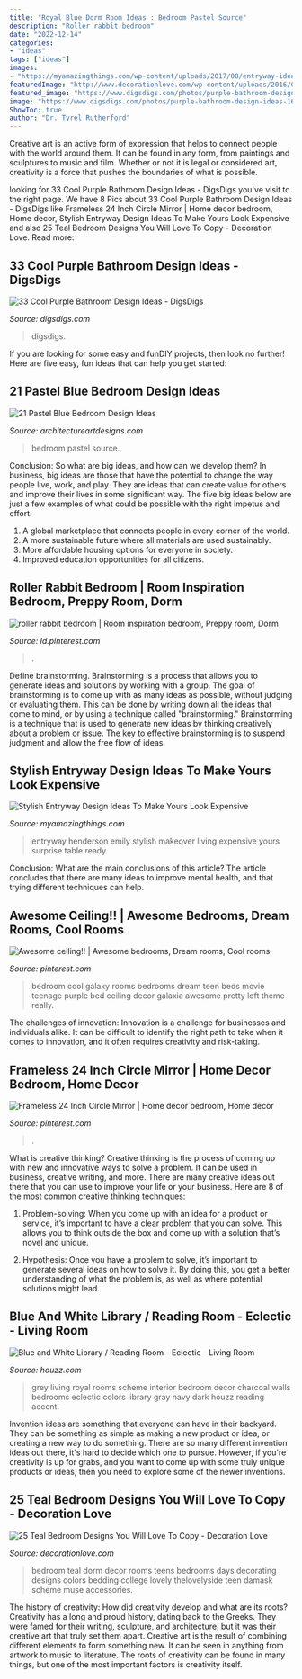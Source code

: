 ```yaml
---
title: "Royal Blue Dorm Room Ideas : Bedroom Pastel Source"
description: "Roller rabbit bedroom"
date: "2022-12-14"
categories:
- "ideas"
tags: ["ideas"]
images:
- "https://myamazingthings.com/wp-content/uploads/2017/08/entryway-ideas-5.jpg"
featuredImage: "http://www.decorationlove.com/wp-content/uploads/2016/07/Black-White-and-Teal-Bedroom-Ideas.jpg"
featured_image: "https://www.digsdigs.com/photos/purple-bathroom-design-ideas-16.jpg"
image: "https://www.digsdigs.com/photos/purple-bathroom-design-ideas-16.jpg"
ShowToc: true
author: "Dr. Tyrel Rutherford"
---
```



Creative art is an active form of expression that helps to connect people with the world around them. It can be found in any form, from paintings and sculptures to music and film. Whether or not it is legal or considered art, creativity is a force that pushes the boundaries of what is possible.

	

		
looking for 33 Cool Purple Bathroom Design Ideas - DigsDigs you've visit to the right page. We have 8 Pics about 33 Cool Purple Bathroom Design Ideas - DigsDigs like Frameless 24 Inch Circle Mirror | Home decor bedroom, Home decor, Stylish Entryway Design Ideas To Make Yours Look Expensive and also 25 Teal Bedroom Designs You Will Love To Copy - Decoration Love. Read more:
		
    
## 33 Cool Purple Bathroom Design Ideas - DigsDigs

<img loading=lazy src="https://www.digsdigs.com/photos/purple-bathroom-design-ideas-16.jpg" onerror="this.onerror=null;this.src='https://tse4.mm.bing.net/th?id=OIP.7Bj8p2jWkWQBeReI2UdUcAHaLI&amp;pid=15.1';" alt="33 Cool Purple Bathroom Design Ideas - DigsDigs">

_Source: digsdigs.com_

>digsdigs. 

	

If you are looking for some easy and funDIY projects, then look no further! Here are five easy, fun ideas that can help you get started: 

    
## 21 Pastel Blue Bedroom Design Ideas

<img loading=lazy src="https://www.architectureartdesigns.com/wp-content/uploads/2015/05/1811.jpg" onerror="this.onerror=null;this.src='https://tse4.mm.bing.net/th?id=OIP.-WW5o_e318zAjiINItQULAHaHR&amp;pid=15.1';" alt="21 Pastel Blue Bedroom Design Ideas">

_Source: architectureartdesigns.com_

>bedroom pastel source. 

	

Conclusion: So what are big ideas, and how can we develop them?
In business, big ideas are those that have the potential to change the way people live, work, and play. They are ideas that can create value for others and improve their lives in some significant way. The five big ideas below are just a few examples of what could be possible with the right impetus and effort.
1. A global marketplace that connects people in every corner of the world.
2. A more sustainable future where all materials are used sustainably.
3. More affordable housing options for everyone in society. 
4. Improved education opportunities for all citizens. 

    
## Roller Rabbit Bedroom | Room Inspiration Bedroom, Preppy Room, Dorm

<img loading=lazy src="https://i.pinimg.com/736x/95/e9/e3/95e9e3bcc1d830ebced2ae2cb3fa2d1b.jpg" onerror="this.onerror=null;this.src='https://tse2.mm.bing.net/th?id=OIP.9qZQXv37oPKbNVBAVw5fNgHaLH&amp;pid=15.1';" alt="roller rabbit bedroom | Room inspiration bedroom, Preppy room, Dorm">

_Source: id.pinterest.com_

>. 

	

Define brainstorming.
Brainstorming is a process that allows you to generate ideas and solutions by working with a group. The goal of brainstorming is to come up with as many ideas as possible, without judging or evaluating them. This can be done by writing down all the ideas that come to mind, or by using a technique called "brainstorming." Brainstorming is a technique that is used to generate new ideas by thinking creatively about a problem or issue. The key to effective brainstorming is to suspend judgment and allow the free flow of ideas.

    
## Stylish Entryway Design Ideas To Make Yours Look Expensive

<img loading=lazy src="https://myamazingthings.com/wp-content/uploads/2017/08/entryway-ideas-5.jpg" onerror="this.onerror=null;this.src='https://tse1.mm.bing.net/th?id=OIP.Z70zEedW5ufZu1yg3yQxlQHaLb&amp;pid=15.1';" alt="Stylish Entryway Design Ideas To Make Yours Look Expensive">

_Source: myamazingthings.com_

>entryway henderson emily stylish makeover living expensive yours surprise table ready. 

	

Conclusion: What are the main conclusions of this article?
The article concludes that there are many ideas to improve mental health, and that trying different techniques can help.

    
## Awesome Ceiling!! | Awesome Bedrooms, Dream Rooms, Cool Rooms

<img loading=lazy src="https://i.pinimg.com/736x/8f/00/c8/8f00c86edb3a1e2682b70cf4ba855990--bed-room-bedroom-bed.jpg" onerror="this.onerror=null;this.src='https://tse1.mm.bing.net/th?id=OIP.3ghWC9gQUMnb85-L1cI2-gHaLH&amp;pid=15.1';" alt="Awesome ceiling!! | Awesome bedrooms, Dream rooms, Cool rooms">

_Source: pinterest.com_

>bedroom cool galaxy rooms bedrooms dream teen beds movie teenage purple bed ceiling decor galaxia awesome pretty loft theme really. 

	

The challenges of innovation:
Innovation is a challenge for businesses and individuals alike. It can be difficult to identify the right path to take when it comes to innovation, and it often requires creativity and risk-taking.

    
## Frameless 24 Inch Circle Mirror | Home Decor Bedroom, Home Decor

<img loading=lazy src="https://i.pinimg.com/736x/bd/5d/a1/bd5da155d00251d30d46f482cb7baa76.jpg" onerror="this.onerror=null;this.src='https://tse2.mm.bing.net/th?id=OIP.BVTNVPOwW-KEzC6ivaU9jAHaLH&amp;pid=15.1';" alt="Frameless 24 Inch Circle Mirror | Home decor bedroom, Home decor">

_Source: pinterest.com_

>. 

	

What is creative thinking?
Creative thinking is the process of coming up with new and innovative ways to solve a problem. It can be used in business, creative writing, and more. There are many creative ideas out there that you can use to improve your life or your business. Here are 8 of the most common creative thinking techniques:
1. Problem-solving: When you come up with an idea for a product or service, it’s important to have a clear problem that you can solve. This allows you to think outside the box and come up with a solution that’s novel and unique.

2. Hypothesis: Once you have a problem to solve, it’s important to generate several ideas on how to solve it. By doing this, you get a better understanding of what the problem is, as well as where potential solutions might lead.

    
## Blue And White Library / Reading Room - Eclectic - Living Room

<img loading=lazy src="http://st.houzz.com/simgs/39711db00fea1837_4-1687/eclectic-living-room.jpg" onerror="this.onerror=null;this.src='https://tse2.mm.bing.net/th?id=OIP.s52lVl4YotGeOyzWkFlrdgHaLI&amp;pid=15.1';" alt="Blue and White Library / Reading Room - Eclectic - Living Room">

_Source: houzz.com_

>grey living royal rooms scheme interior bedroom decor charcoal walls bedrooms eclectic colors library gray navy dark houzz reading accent. 

	

Invention ideas are something that everyone can have in their backyard. They can be something as simple as making a new product or idea, or creating a new way to do something. There are so many different invention ideas out there, it's hard to decide which one to pursue. However, if you're creativity is up for grabs, and you want to come up with some truly unique products or ideas, then you need to explore some of the newer inventions.

    
## 25 Teal Bedroom Designs You Will Love To Copy - Decoration Love

<img loading=lazy src="http://www.decorationlove.com/wp-content/uploads/2016/07/Black-White-and-Teal-Bedroom-Ideas.jpg" onerror="this.onerror=null;this.src='https://tse3.mm.bing.net/th?id=OIP.0N1rg3yc6BUZ5VWdop6oMAHaJ4&amp;pid=15.1';" alt="25 Teal Bedroom Designs You Will Love To Copy - Decoration Love">

_Source: decorationlove.com_

>bedroom teal dorm decor rooms teens bedrooms days decorating designs colors bedding college lovely thelovelyside teen damask scheme muse accessories. 

	

The history of creativity: How did creativity develop and what are its roots?
Creativity has a long and proud history, dating back to the Greeks. They were famed for their writing, sculpture, and architecture, but it was their creative art that truly set them apart. Creative art is the result of combining different elements to form something new. It can be seen in anything from artwork to music to literature. The roots of creativity can be found in many things, but one of the most important factors is creativity itself.


